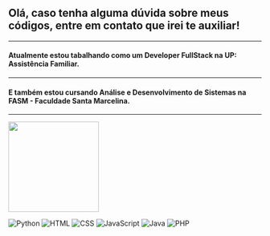 <h2 class="text-center">
    Olá, caso tenha alguma dúvida sobre meus códigos, entre em contato que irei te auxiliar!
</h2>
<hr>
<h4 class="text-center">
    Atualmente estou tabalhando como um Developer FullStack na UP: Assistência Familiar.
</h4>
<hr>
<h4 class="text-center">
    E também estou cursando Análise e Desenvolvimento de Sistemas na FASM - Faculdade Santa Marcelina.
</h4>
<hr>

<img height="180em" src="https://github-readme-stats.vercel.app/api/top-langs/?username=DeveloperIlusion&layout=compact&theme=dark"/>
<!--
<img height="180em" src="https://github-readme-stats.vercel.app/api?username=NathanBittencourt&show_icons=true&theme=dark"/>
-->


![Python](https://img.shields.io/badge/Python-3776AB?style=for-the-badge&logo=python&logoColor=white)
![HTML](https://img.shields.io/badge/HTML-239120?style=for-the-badge&logo=html5&logoColor=white)
![CSS](https://img.shields.io/badge/CSS3-1572B6?style=for-the-badge&logo=css3&logoColor=white)
![JavaScript](https://img.shields.io/badge/JavaScript-323330?style=for-the-badge&logo=javascript&logoColor=F7DF1E)
![Java](https://img.shields.io/badge/Java-ED8B00?style=for-the-badge&logo=java&logoColor=white)
![PHP](https://img.shields.io/badge/PHP-777BB4?style=for-the-badge&logo=php&logoColor=white)

<!--
**DeveloperIlusion/DeveloperIlusion** is a ✨ _special_ ✨ repository because its `README.md` (this file) appears on your GitHub profile.

Here are some ideas to get you started:

- 🔭 I’m currently working on ...
- 🌱 I’m currently learning ...
- 👯 I’m looking to collaborate on ...
- 🤔 I’m looking for help with ...
- 💬 Ask me about ...
- 📫 How to reach me: ...
- 😄 Pronouns: ...
- ⚡ Fun fact: ...
-->
